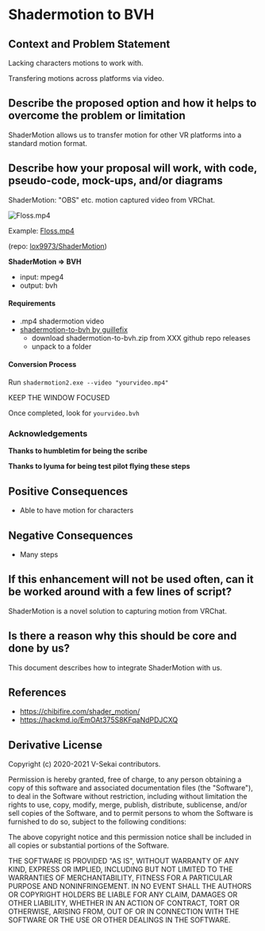 # Shadermotion to BVH

## Context and Problem Statement

Lacking characters motions to work with.

Transfering motions across platforms via video.

## Describe the proposed option and how it helps to overcome the problem or limitation

ShaderMotion allows us to transfer motion for other VR platforms into a standard motion format.

## Describe how your proposal will work, with code, pseudo-code, mock-ups, and/or diagrams

ShaderMotion: "OBS" etc. motion captured video from VRChat.

![Floss.mp4](https://i.imgur.com/TgBM5lN.png)

Example: [Floss.mp4](https://gitlab.com/lox9973/ShaderMotion/-/raw/master/Example/Motion/Floss.mp4)

(repo: [lox9973/ShaderMotion](https://gitlab.com/lox9973/ShaderMotion))

**ShaderMotion => BVH**

- input: mpeg4
- output: bvh

#### Requirements

- .mp4 shadermotion video
- [shadermotion-to-bvh by guillefix](https://github.com/guillefix/shadermotion-to-bvh/releases)
  - download shadermotion-to-bvh.zip from XXX github repo releases
  - unpack to a folder

#### Conversion Process

Run `shadermotion2.exe --video "yourvideo.mp4"`

KEEP THE WINDOW FOCUSED

Once completed, look for `yourvideo.bvh`

### Acknowledgements

**Thanks to humbletim for being the scribe**

**Thanks to lyuma for being test pilot flying these steps**

## Positive Consequences <!-- optional -->

- Able to have motion for characters

## Negative Consequences <!-- optional -->

- Many steps

## If this enhancement will not be used often, can it be worked around with a few lines of script?

ShaderMotion is a novel solution to capturing motion from VRChat.

## Is there a reason why this should be core and done by us?

This document describes how to integrate ShaderMotion with us.

## References <!-- optional -->

- https://chibifire.com/shader_motion/
- https://hackmd.io/EmOAt375S8KFqaNdPDJCXQ

## Derivative License

Copyright (c) 2020-2021 V-Sekai contributors.

Permission is hereby granted, free of charge, to any person obtaining a copy
of this software and associated documentation files (the "Software"), to deal
in the Software without restriction, including without limitation the rights
to use, copy, modify, merge, publish, distribute, sublicense, and/or sell
copies of the Software, and to permit persons to whom the Software is
furnished to do so, subject to the following conditions:

The above copyright notice and this permission notice shall be included in all
copies or substantial portions of the Software.

THE SOFTWARE IS PROVIDED "AS IS", WITHOUT WARRANTY OF ANY KIND, EXPRESS OR
IMPLIED, INCLUDING BUT NOT LIMITED TO THE WARRANTIES OF MERCHANTABILITY,
FITNESS FOR A PARTICULAR PURPOSE AND NONINFRINGEMENT. IN NO EVENT SHALL THE
AUTHORS OR COPYRIGHT HOLDERS BE LIABLE FOR ANY CLAIM, DAMAGES OR OTHER
LIABILITY, WHETHER IN AN ACTION OF CONTRACT, TORT OR OTHERWISE, ARISING FROM,
OUT OF OR IN CONNECTION WITH THE SOFTWARE OR THE USE OR OTHER DEALINGS IN THE
SOFTWARE.
